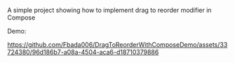 A simple project showing how to implement drag to reorder modifier in Compose

Demo:

https://github.com/Fbada006/DragToReorderWithComposeDemo/assets/33724380/96d186b7-a08a-4504-aca6-d18710379886

